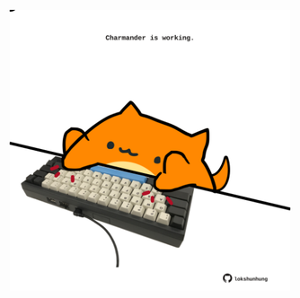 <!-- built at 14/05/2021, 20:02:24 UTC -->
<p align="center">
  <img width="500" height="500" src="./ReadmeImage.svg">
</p>
